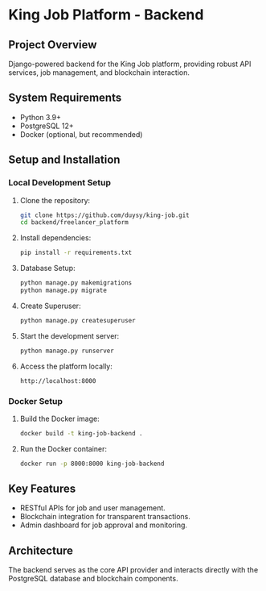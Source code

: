 # King Job Platform - Backend

## Project Overview

Django-powered backend for the King Job platform, providing robust API services, job management, and blockchain interaction.

## System Requirements

- Python 3.9+
- PostgreSQL 12+
- Docker (optional, but recommended)

## Setup and Installation

### Local Development Setup

1. Clone the repository:
   ```bash
   git clone https://github.com/duysy/king-job.git
   cd backend/freelancer_platform
   ```

2. Install dependencies:
   ```bash
   pip install -r requirements.txt
   ```

3. Database Setup:
   ```bash
   python manage.py makemigrations
   python manage.py migrate
   ```

4. Create Superuser:
   ```bash
   python manage.py createsuperuser
   ```

5. Start the development server:
   ```bash
   python manage.py runserver
   ```

6. Access the platform locally:
   ```
   http://localhost:8000
   ```

### Docker Setup

1. Build the Docker image:
   ```bash
   docker build -t king-job-backend .
   ```

2. Run the Docker container:
   ```bash
   docker run -p 8000:8000 king-job-backend
   ```

## Key Features

- RESTful APIs for job and user management.
- Blockchain integration for transparent transactions.
- Admin dashboard for job approval and monitoring.

## Architecture

The backend serves as the core API provider and interacts directly with the PostgreSQL database and blockchain components.